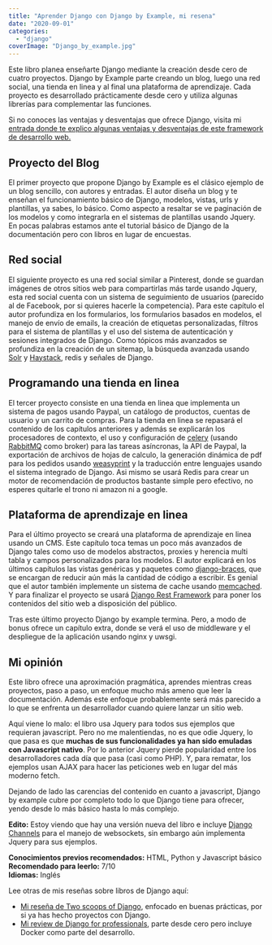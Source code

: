 ```yaml
---
title: "Aprender Django con Django by Example, mi resena"
date: "2020-09-01"
categories: 
  - "django"
coverImage: "Django_by_example.jpg"
---
```


Este libro planea enseñarte Django mediante la creación desde cero de cuatro proyectos. Django by Example parte creando un blog, luego una red social, una tienda en linea y al final una plataforma de aprendizaje. Cada proyecto es desarrollado prácticamente desde cero y utiliza algunas librerías para complementar las funciones.

Si no conoces las ventajas y desventajas que ofrece Django, visita mi [entrada donde te explico algunas ventajas y desventajas de este framework de desarrollo web.](https://coffeebytes.dev/por-que-deberias-usar-django-framework/)

## Proyecto del Blog

El primer proyecto que propone Django by Example es el clásico ejemplo de un blog sencillo, con autores y entradas. El autor diseña un blog y te enseñan el funcionamiento básico de Django, modelos, vistas, urls y plantillas, ya sabes, lo básico. Como aspecto a resaltar se ve paginación de los modelos y como integrarla en el sistemas de plantillas usando Jquery. En pocas palabras estamos ante el tutorial básico de Django de la documentación pero con libros en lugar de encuestas.

## Red social

El siguiente proyecto es una red social similar a Pinterest, donde se guardan imágenes de otros sitios web para compartirlas más tarde usando Jquery, esta red social cuenta con un sistema de seguimiento de usuarios (parecido al de Facebook, por si quieres hacerle la competencia). Para este capítulo el autor profundiza en los formularios, los formularios basados en modelos, el manejo de envío de emails, la creación de etiquetas personalizadas, filtros para el sistema de plantillas y el uso del sistema de autenticación y sesiones integrados de Django. Como tópicos más avanzados se profundiza en la creación de un sitemap, la búsqueda avanzada usando [Solr](https://lucene.apache.org/solr/) y [Haystack](https://haystacksearch.org/), redis y señales de Django.

## Programando una tienda en linea

El tercer proyecto consiste en una tienda en linea que implementa un sistema de pagos usando Paypal, un catálogo de productos, cuentas de usuario y un carrito de compras. Para la tienda en linea se repasará el contenido de los capítulos anteriores y además se explicarán los procesadores de contexto, el uso y configuración de [celery](https://docs.celeryproject.org/en/stable/) (usando [RabbitMQ](https://www.rabbitmq.com/) como broker) para las tareas asíncronas, la API de Paypal, la exportación de archivos de hojas de calculo, la generación dinámica de pdf para los pedidos usando [weasyprint](https://weasyprint.org/) y la traducción entre lenguajes usando el sistema integrado de Django. Asi mismo se usará Redis para crear un motor de recomendación de productos bastante simple pero efectivo, no esperes quitarle el trono ni amazon ni a google.

## Plataforma de aprendizaje en linea

Para el último proyecto se creará una plataforma de aprendizaje en linea usando un CMS. Este capítulo toca temas un poco más avanzados de Django tales como uso de modelos abstractos, proxies y herencia multi tabla y campos personalizados para los modelos. El autor explicará en los últimos capítulos las vistas genéricas y paquetes como [django-braces](https://django-braces.readthedocs.io/en/latest/index.html), que se encargan de reducir aún más la cantidad de código a escribir. Es genial que el autor también implemente un sistema de cache usando [memcached](https://memcached.org/). Y para finalizar el proyecto se usará [Django Rest Framework](https://www.django-rest-framework.org/) para poner los contenidos del sitio web a disposición del público.

Tras este último proyecto Django by example termina. Pero, a modo de bonus ofrece un capítulo extra, donde se verá el uso de middleware y el despliegue de la aplicación usando nginx y uwsgi.

## Mi opinión

Este libro ofrece una aproximación pragmática, aprendes mientras creas proyectos, paso a paso, un enfoque mucho más ameno que leer la documentación. Además este enfoque probablemente será más parecido a lo que se enfrenta un desarrollador cuando quiere lanzar un sitio web.  
  
Aquí viene lo malo: el libro usa Jquery para todos sus ejemplos que requieran javascript. Pero no me malentiendas, no es que odie Jquery, lo que pasa es que **muchas de sus funcionalidades ya han sido emuladas con Javascript nativo**. Por lo anterior Jquery pierde popularidad entre los desarrolladores cada día que pasa (casi como PHP). Y, para rematar, los ejemplos usan AJAX para hacer las peticiones web en lugar del más moderno fetch.

Dejando de lado las carencias del contenido en cuanto a javascript, Django by example cubre por completo todo lo que Django tiene para ofrecer, yendo desde lo más básico hasta lo más complejo.

**Edito:** Estoy viendo que hay una versión nueva del libro e incluye [Django Channels](https://channels.readthedocs.io/en/latest/) para el manejo de websockets, sin embargo aún implementa Jquery para sus ejemplos.

**Conocimientos previos recomendados:** HTML, Python y Javascript básico  
**Recomendado para leerlo:** 7/10  
**Idiomas:** Inglés

Lee otras de mis reseñas sobre libros de Django aquí:

- [Mi reseña de Two scoops of Django](https://coffeebytes.dev/el-mejor-libro-de-django-resena-de-two-scoops-of-django/), enfocado en buenas prácticas, por si ya has hecho proyectos con Django.
- [Mi review de Django for professionals](https://coffeebytes.dev/resena-de-django-for-professionals/), parte desde cero pero incluye Docker como parte del desarrollo.
